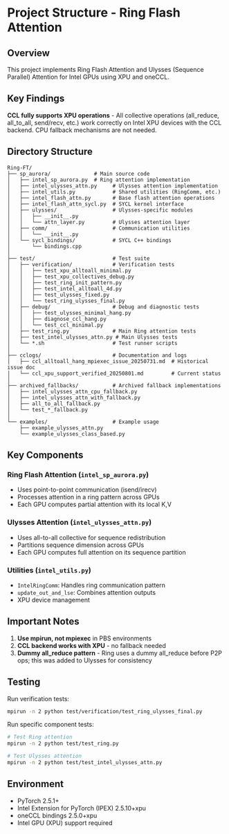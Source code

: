 # Project Structure - Ring Flash Attention

## Overview

This project implements Ring Flash Attention and Ulysses (Sequence Parallel) Attention for Intel GPUs using XPU and oneCCL.

## Key Findings

**CCL fully supports XPU operations** - All collective operations (all_reduce, all_to_all, send/recv, etc.) work correctly on Intel XPU devices with the CCL backend. CPU fallback mechanisms are not needed.

## Directory Structure

```
Ring-FT/
├── sp_aurora/              # Main source code
│   ├── intel_sp_aurora.py  # Ring attention implementation
│   ├── intel_ulysses_attn.py     # Ulysses attention implementation
│   ├── intel_utils.py            # Shared utilities (RingComm, etc.)
│   ├── intel_flash_attn.py       # Base flash attention operations
│   ├── intel_flash_attn_sycl.py  # SYCL kernel interface
│   ├── ulysses/                  # Ulysses-specific modules
│   │   ├── __init__.py
│   │   └── attn_layer.py         # Ulysses attention layer
│   ├── comm/                     # Communication utilities
│   │   └── __init__.py
│   └── sycl_bindings/            # SYCL C++ bindings
│       └── bindings.cpp
│
├── test/                         # Test suite
│   ├── verification/             # Verification tests
│   │   ├── test_xpu_alltoall_minimal.py
│   │   ├── test_xpu_collectives_debug.py
│   │   ├── test_ring_init_pattern.py
│   │   ├── test_intel_alltoall_4d.py
│   │   ├── test_ulysses_fixed.py
│   │   └── test_ring_ulysses_final.py
│   ├── debug/                    # Debug and diagnostic tests
│   │   ├── test_ulysses_minimal_hang.py
│   │   ├── diagnose_ccl_hang.py
│   │   └── test_ccl_minimal.py
│   ├── test_ring.py              # Main Ring attention tests
│   ├── test_intel_ulysses_attn.py # Main Ulysses tests
│   └── *.sh                      # Test runner scripts
│
├── cclogs/                       # Documentation and logs
│   ├── ccl_alltoall_hang_mpiexec_issue_20250731.md  # Historical issue doc
│   └── ccl_xpu_support_verified_20250801.md         # Current status
│
├── archived_fallbacks/           # Archived fallback implementations
│   ├── intel_ulysses_attn_cpu_fallback.py
│   ├── intel_ulysses_attn_with_fallback.py
│   ├── all_to_all_fallback.py
│   └── test_*_fallback.py
│
└── examples/                     # Example usage
    ├── example_ulysses_attn.py
    └── example_ulysses_class_based.py
```

## Key Components

### Ring Flash Attention (`intel_sp_aurora.py`)
- Uses point-to-point communication (isend/irecv)
- Processes attention in a ring pattern across GPUs
- Each GPU computes partial attention with its local K,V

### Ulysses Attention (`intel_ulysses_attn.py`)
- Uses all-to-all collective for sequence redistribution
- Partitions sequence dimension across GPUs
- Each GPU computes full attention on its sequence partition

### Utilities (`intel_utils.py`)
- `IntelRingComm`: Handles ring communication pattern
- `update_out_and_lse`: Combines attention outputs
- XPU device management

## Important Notes

1. **Use mpirun, not mpiexec** in PBS environments
2. **CCL backend works with XPU** - no fallback needed
3. **Dummy all_reduce pattern** - Ring uses a dummy all_reduce before P2P ops; this was added to Ulysses for consistency

## Testing

Run verification tests:
```bash
mpirun -n 2 python test/verification/test_ring_ulysses_final.py
```

Run specific component tests:
```bash
# Test Ring attention
mpirun -n 2 python test/test_ring.py

# Test Ulysses attention  
mpirun -n 2 python test/test_intel_ulysses_attn.py
```

## Environment

- PyTorch 2.5.1+
- Intel Extension for PyTorch (IPEX) 2.5.10+xpu
- oneCCL bindings 2.5.0+xpu
- Intel GPU (XPU) support required